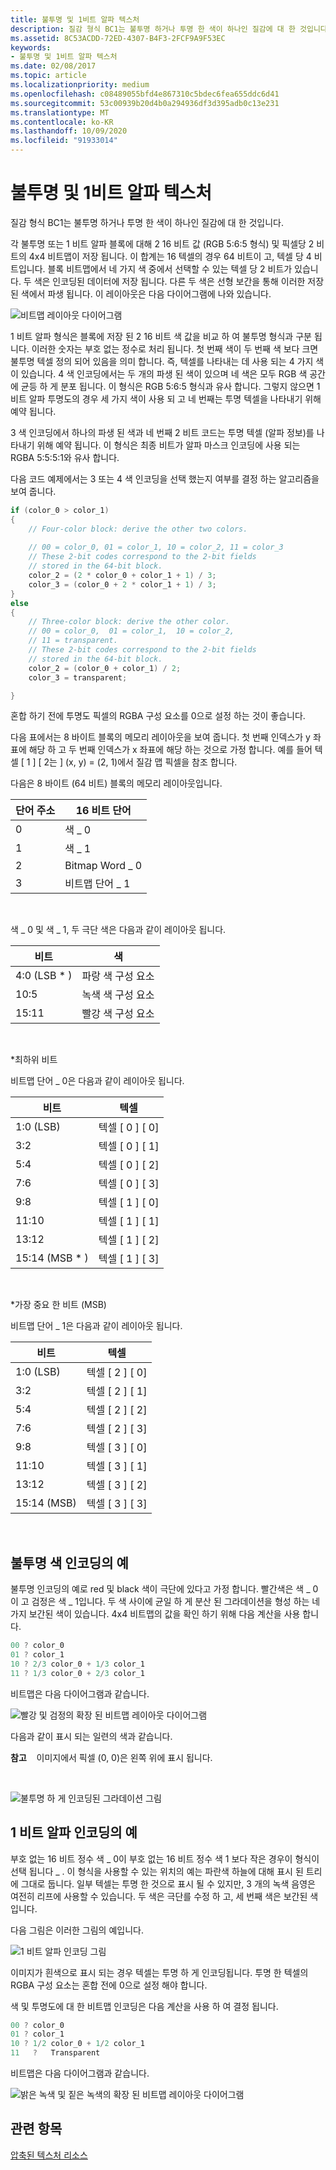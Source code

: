 ```yaml
---
title: 불투명 및 1비트 알파 텍스처
description: 질감 형식 BC1는 불투명 하거나 투명 한 색이 하나인 질감에 대 한 것입니다.
ms.assetid: 8C53ACDD-72ED-4307-B4F3-2FCF9A9F53EC
keywords:
- 불투명 및 1비트 알파 텍스처
ms.date: 02/08/2017
ms.topic: article
ms.localizationpriority: medium
ms.openlocfilehash: c08489055bfd4e867310c5bdec6fea655ddc6d41
ms.sourcegitcommit: 53c00939b20d4b0a294936df3d395adb0c13e231
ms.translationtype: MT
ms.contentlocale: ko-KR
ms.lasthandoff: 10/09/2020
ms.locfileid: "91933014"
---
```

# <a name="span-iddirect3dconceptsopaque_and_1-bit_alpha_texturesspanopaque-and-1-bit-alpha-textures"></a><span id="direct3dconcepts.opaque_and_1-bit_alpha_textures"></span>불투명 및 1비트 알파 텍스처

질감 형식 BC1는 불투명 하거나 투명 한 색이 하나인 질감에 대 한 것입니다.

각 불투명 또는 1 비트 알파 블록에 대해 2 16 비트 값 (RGB 5:6:5 형식) 및 픽셀당 2 비트의 4x4 비트맵이 저장 됩니다. 이 합계는 16 텍셀의 경우 64 비트이 고, 텍셀 당 4 비트입니다. 블록 비트맵에서 네 가지 색 중에서 선택할 수 있는 텍셀 당 2 비트가 있습니다. 두 색은 인코딩된 데이터에 저장 됩니다. 다른 두 색은 선형 보간을 통해 이러한 저장 된 색에서 파생 됩니다. 이 레이아웃은 다음 다이어그램에 나와 있습니다.

![비트맵 레이아웃 다이어그램](images/colors1.png)

1 비트 알파 형식은 블록에 저장 된 2 16 비트 색 값을 비교 하 여 불투명 형식과 구분 됩니다. 이러한 숫자는 부호 없는 정수로 처리 됩니다. 첫 번째 색이 두 번째 색 보다 크면 불투명 텍셀 정의 되어 있음을 의미 합니다. 즉, 텍셀를 나타내는 데 사용 되는 4 가지 색이 있습니다. 4 색 인코딩에서는 두 개의 파생 된 색이 있으며 네 색은 모두 RGB 색 공간에 균등 하 게 분포 됩니다. 이 형식은 RGB 5:6:5 형식과 유사 합니다. 그렇지 않으면 1 비트 알파 투명도의 경우 세 가지 색이 사용 되 고 네 번째는 투명 텍셀을 나타내기 위해 예약 됩니다.

3 색 인코딩에서 하나의 파생 된 색과 네 번째 2 비트 코드는 투명 텍셀 (알파 정보)를 나타내기 위해 예약 됩니다. 이 형식은 최종 비트가 알파 마스크 인코딩에 사용 되는 RGBA 5:5:5:1와 유사 합니다.

다음 코드 예제에서는 3 또는 4 색 인코딩을 선택 했는지 여부를 결정 하는 알고리즘을 보여 줍니다.

```cpp
if (color_0 > color_1) 
{
    // Four-color block: derive the other two colors. 
    
    // 00 = color_0, 01 = color_1, 10 = color_2, 11 = color_3
    // These 2-bit codes correspond to the 2-bit fields 
    // stored in the 64-bit block.
    color_2 = (2 * color_0 + color_1 + 1) / 3;
    color_3 = (color_0 + 2 * color_1 + 1) / 3;
}    
else
{ 
    // Three-color block: derive the other color.
    // 00 = color_0,  01 = color_1,  10 = color_2,  
    // 11 = transparent.
    // These 2-bit codes correspond to the 2-bit fields 
    // stored in the 64-bit block. 
    color_2 = (color_0 + color_1) / 2;    
    color_3 = transparent;    

}
```

혼합 하기 전에 투명도 픽셀의 RGBA 구성 요소를 0으로 설정 하는 것이 좋습니다.

다음 표에서는 8 바이트 블록의 메모리 레이아웃을 보여 줍니다. 첫 번째 인덱스가 y 좌표에 해당 하 고 두 번째 인덱스가 x 좌표에 해당 하는 것으로 가정 합니다. 예를 들어 텍셀 \[ 1 \] \[ 2는 \] (x, y) = (2, 1)에서 질감 맵 픽셀을 참조 합니다.

다음은 8 바이트 (64 비트) 블록의 메모리 레이아웃입니다.

| 단어 주소 | 16 비트 단어    |
|--------------|----------------|
| 0            | 색 \_ 0       |
| 1            | 색 \_ 1       |
| 2            | Bitmap Word \_ 0 |
| 3            | 비트맵 단어 \_ 1 |

 

색 \_ 0 및 색 \_ 1, 두 극단 색은 다음과 같이 레이아웃 됩니다.

| 비트        | 색                 |
|-------------|-----------------------|
| 4:0 (LSB \* ) | 파랑 색 구성 요소  |
| 10:5        | 녹색 색 구성 요소 |
| 15:11       | 빨강 색 구성 요소   |

 

\*최하위 비트

비트맵 단어 \_ 0은 다음과 같이 레이아웃 됩니다.

| 비트          | 텍셀           |
|---------------|-----------------|
| 1:0 (LSB)     | 텍셀 \[ 0 \] \[ 0\] |
| 3:2           | 텍셀 \[ 0 \] \[ 1\] |
| 5:4           | 텍셀 \[ 0 \] \[ 2\] |
| 7:6           | 텍셀 \[ 0 \] \[ 3\] |
| 9:8           | 텍셀 \[ 1 \] \[ 0\] |
| 11:10         | 텍셀 \[ 1 \] \[ 1\] |
| 13:12         | 텍셀 \[ 1 \] \[ 2\] |
| 15:14 (MSB \* ) | 텍셀 \[ 1 \] \[ 3\] |

 

\*가장 중요 한 비트 (MSB)

비트맵 단어 \_ 1은 다음과 같이 레이아웃 됩니다.

| 비트        | 텍셀           |
|-------------|-----------------|
| 1:0 (LSB)   | 텍셀 \[ 2 \] \[ 0\] |
| 3:2         | 텍셀 \[ 2 \] \[ 1\] |
| 5:4         | 텍셀 \[ 2 \] \[ 2\] |
| 7:6         | 텍셀 \[ 2 \] \[ 3\] |
| 9:8         | 텍셀 \[ 3 \] \[ 0\] |
| 11:10       | 텍셀 \[ 3 \] \[ 1\] |
| 13:12       | 텍셀 \[ 3 \] \[ 2\] |
| 15:14 (MSB) | 텍셀 \[ 3 \] \[ 3\] |

 

## <a name="span-idexample_of_opaque_color_encodingspanspan-idexample_of_opaque_color_encodingspanspan-idexample_of_opaque_color_encodingspanexample-of-opaque-color-encoding"></a><span id="Example_of_Opaque_Color_Encoding"></span><span id="example_of_opaque_color_encoding"></span><span id="EXAMPLE_OF_OPAQUE_COLOR_ENCODING"></span>불투명 색 인코딩의 예


불투명 인코딩의 예로 red 및 black 색이 극단에 있다고 가정 합니다. 빨간색은 색 \_ 0이 고 검정은 색 \_ 1입니다. 두 색 사이에 균일 하 게 분산 된 그라데이션을 형성 하는 네 가지 보간된 색이 있습니다. 4x4 비트맵의 값을 확인 하기 위해 다음 계산을 사용 합니다.

```cpp
00 ? color_0
01 ? color_1
10 ? 2/3 color_0 + 1/3 color_1
11 ? 1/3 color_0 + 2/3 color_1
```

비트맵은 다음 다이어그램과 같습니다.

![빨강 및 검정의 확장 된 비트맵 레이아웃 다이어그램](images/colors2.png)

다음과 같이 표시 되는 일련의 색과 같습니다.

**참고**    이미지에서 픽셀 (0, 0)은 왼쪽 위에 표시 됩니다.

 

![불투명 하 게 인코딩된 그라데이션 그림](images/redsquares.png)

## <a name="span-idexample_of_1_bit_alpha_encodingspanspan-idexample_of_1_bit_alpha_encodingspanspan-idexample_of_1_bit_alpha_encodingspanexample-of-1-bit-alpha-encoding"></a><span id="Example_of_1_Bit_Alpha_Encoding"></span><span id="example_of_1_bit_alpha_encoding"></span><span id="EXAMPLE_OF_1_BIT_ALPHA_ENCODING"></span>1 비트 알파 인코딩의 예


부호 없는 16 비트 정수 색 \_ 0이 부호 없는 16 비트 정수 색 1 보다 작은 경우이 형식이 선택 됩니다 \_ . 이 형식을 사용할 수 있는 위치의 예는 파란색 하늘에 대해 표시 된 트리에 그대로 둡니다. 일부 텍셀는 투명 한 것으로 표시 될 수 있지만, 3 개의 녹색 음영은 여전히 리프에 사용할 수 있습니다. 두 색은 극단를 수정 하 고, 세 번째 색은 보간된 색입니다.

다음 그림은 이러한 그림의 예입니다.

![1 비트 알파 인코딩 그림](images/greenthing.png)

이미지가 흰색으로 표시 되는 경우 텍셀는 투명 하 게 인코딩됩니다. 투명 한 텍셀의 RGBA 구성 요소는 혼합 전에 0으로 설정 해야 합니다.

색 및 투명도에 대 한 비트맵 인코딩은 다음 계산을 사용 하 여 결정 됩니다.

```cpp
00 ? color_0
01 ? color_1
10 ? 1/2 color_0 + 1/2 color_1
11   ?   Transparent
```

비트맵은 다음 다이어그램과 같습니다.

![밝은 녹색 및 짙은 녹색의 확장 된 비트맵 레이아웃 다이어그램](images/colors3.png)

## <a name="span-idrelated-topicsspanrelated-topics"></a><span id="related-topics"></span>관련 항목


[압축된 텍스처 리소스](compressed-texture-resources.md)

 

 




